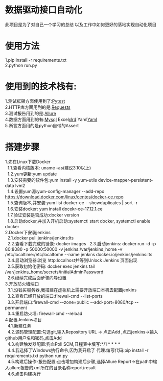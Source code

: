 # 数据驱动接口自动化
此项目是为了对自己一个学习的总结
以及工作中如何更好的落地实现自动化项目
# 使用方法
1.pip install -r requirements.txt  
2.python run.py
# 使用到的技术栈有:
1.测试框架方面使用到了:[Pytest](https://learning-pytest.readthedocs.io/zh/latest/)  
2.HTTP库方面用到的是:[Requests](https://docs.python-requests.org/en/master/)  
3.测试报告用到的是:[Allure](https://docs.qameta.io/allure/)  
4.数据方面用到的有:[Mysql](https://github.com/PyMySQL/PyMySQL) Excel[xlrd](https://xlrd.readthedocs.io/en/latest/api.html)  Yaml[Yaml](https://pyyaml.org/wiki/PyYAMLDocumentation)  
5.断言方面用的是python自带的Assert  
  
  
# 搭建步骤
1.先在Linux下载Docker  
  &nbsp;&nbsp;1.1.查看内核版本: uname -as(建议3.10以上)  
  &nbsp;&nbsp;1.2.yum更新:yum update  
  &nbsp;&nbsp;1.3.安装需要的软件包:yum install -y yum-utils device-mapper-persistent-data lvm2  
  &nbsp;&nbsp;1.4.设置yum源:yum-config-manager --add-repo https://download.docker.com/linux/centos/docker-ce.repo  
  &nbsp;&nbsp;1.5.查询版本,并安装:yum list docker-ce --showduplicates | sort -r  
  &nbsp;&nbsp;1.6.安装docker: yum install docekr-ce-17.12.1.ce  
  &nbsp;&nbsp;1.7.验证安装是否成功:docker version  
  &nbsp;&nbsp;1.8.启动docker,并加入开机启动:systemctl start docker, systemctl enable docker  
2.Docker下安装jenkins  
  &nbsp;&nbsp;2.1.docker pull jenkins/jenkins:lts  
  &nbsp;&nbsp;2.2.查看下载完成的镜像: docker images
  &nbsp;&nbsp;2.3.启动jenkins: docker run -d -p 80:8080 -p 50000:50000 -v jenkins:/var/jenkins_home -v /etc/localtime:/etc/localtome --name jenkins docker.io/jenkins/jenkins:lts  
  &nbsp;&nbsp;2.4.启动浏览器:浏览 http:localhost并等到Unlock Jenkins 页面出现  
  &nbsp;&nbsp;2.5.获取初始化密码: docker exec jenkins tail /var/jenkins_home/secrets/initialAdminPassword  
  &nbsp;&nbsp;2.6.继续完成后面步骤向导设置  
3.开放防火墙端口  
  &nbsp;&nbsp;3.1.没钱买服务器,我搭建在虚拟机上需要开放端口本机去配置jenkins  
  &nbsp;&nbsp;3.2.查看已经开放的端口:firewal-cmd --list-ports  
  &nbsp;&nbsp;3.3.开启端口:firewall-cmd --zone=public --add-port=8080/tcp --permanent  
  &nbsp;&nbsp;3.4.重启防火墙: firewall-cmd --reload  
4.配置Jenkins项目  
  &nbsp;&nbsp;4.1.新建任务  
  &nbsp;&nbsp;4.2.源码管理配置:勾选git,输入Repository URL -> 点击Add ,点击jenkins->输入github用户名和密码,点击Add  
  &nbsp;&nbsp;4.3.构建触发器配置:狗血Poll SCM,日程表中填写:*/1 * * * *  
  &nbsp;&nbsp;4.4.我选择了Windows执行命令,因为我开启了 代理.编写代码:pip install -r requirements.txt python run.py  
  &nbsp;&nbsp;4.5.构建后操作-报告配置:点击增加构建后步骤,选择Allure Report->在path中输入allure报告的xml所在的目录名称report/result  
  &nbsp;&nbsp;4.6.点击构建执行  

